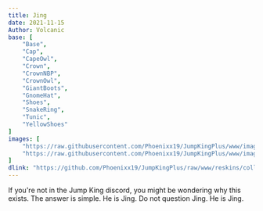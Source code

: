 ```yaml
---
title: Jing
date: 2021-11-15
Author: Volcanic
base: [
    "Base", 
    "Cap",
    "CapeOwl",
    "Crown",
    "CrownNBP",
    "CrownOwl",
    "GiantBoots",
    "GnomeHat",
    "Shoes",
    "SnakeRing",
    "Tunic",
    "YellowShoes"
]
images: [
    "https://raw.githubusercontent.com/Phoenixx19/JumpKingPlus/www/images/workshop/collections/6-banner.png",
    "https://raw.githubusercontent.com/Phoenixx19/JumpKingPlus/www/images/workshop/collections/6-hover.png"
]
dlink: "https://github.com/Phoenixx19/JumpKingPlus/raw/www/reskins/collections/Jing.zip"
---
```


If you're not in the Jump King discord, you might be wondering why this exists. The answer is simple. He is Jing. Do not question Jing. He is Jing.
